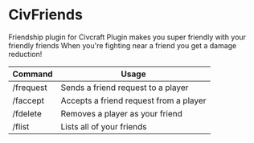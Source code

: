 # CivFriends
Friendship plugin for Civcraft
Plugin makes you super friendly with your friendly friends
When you're fighting near a friend you get a damage reduction!

| Command            | Usage                                  |
|--------------------|----------------------------------------|
| /frequest <player> | Sends a friend request to a player     |
| /faccept <player>  | Accepts a friend request from a player |
| /fdelete <player>  | Removes a player as your friend        |
| /flist             | Lists all of your friends              |
